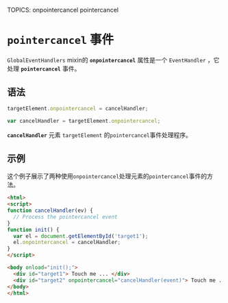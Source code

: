 TOPICS: onpointercancel
        pointercancel

# `pointercancel` 事件

`GlobalEventHandlers` mixin的 **`onpointercancel`** 属性是一个 `EventHandler` ，它处理 **`pointercancel`** 事件。

## 语法

```javascript
targetElement.onpointercancel = cancelHandler;

var cancelHandler = targetElement.onpointercancel;
```

**`cancelHandler`** 元素 `targetElement` 的`pointercancel`事件处理程序。

## 示例

这个例子展示了两种使用`onpointercancel`处理元素的`pointercancel`事件的方法。

```html
<html>
<script>
function cancelHandler(ev) {
  // Process the pointercancel event
}
function init() {
  var el = document.getElementById('target1');
  el.onpointercancel = cancelHandler;
}
</script>

<body onload="init();">
  <div id="target1"> Touch me ... </div>
  <div id="target2" onpointercancel="cancelHandler(event)"> Touch me ... </div>
</body>
</html>
```
